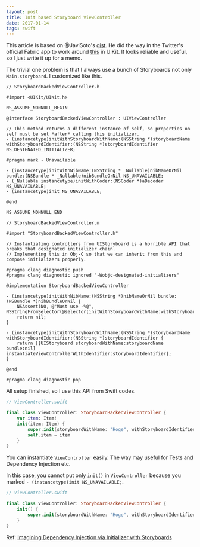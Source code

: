 ```yaml
---
layout: post
title: Init based Storyboard ViewController
date: 2017-01-14
tags: swift
---
```


This article is based on @JaviSoto's [gist](https://gist.github.com/JaviSoto/3bfb2c9e272a1363431fdad4d9b1d7e8).
He did the way in the Twitter's official Fabric app to work around [this](http://holko.pl/2016/12/14/storyboards-dependency-injection/?utm_campaign=iOS%2BDev%2BWeekly&utm_medium=email&utm_source=iOS_Dev_Weekly_Issue_281) in UIKit. It looks reliable and useful, so I just write it up for a memo.

The trivial one problem is that I always use a bunch of Storyboards not only `Main.storyboard`. I customized like this.

```objc
// StoryboardBackedViewController.h

#import <UIKit/UIKit.h>

NS_ASSUME_NONNULL_BEGIN

@interface StoryboardBackedViewController : UIViewController

// This method returns a different instance of self, so properties on self must be set *after* calling this initializer.
- (instancetype)initWithStoryboardWithName:(NSString *)storyboardName withStoryboardIdentifier:(NSString *)storyboardIdentifier NS_DESIGNATED_INITIALIZER;

#pragma mark - Unavailable

- (instancetype)initWithNibName:(NSString * _Nullable)nibNameOrNil bundle:(NSBundle * _Nullable)nibBundleOrNil NS_UNAVAILABLE;
- (_Nullable instancetype)initWithCoder:(NSCoder *)aDecoder NS_UNAVAILABLE;
- (instancetype)init NS_UNAVAILABLE;

@end

NS_ASSUME_NONNULL_END
```

```objc
// StoryboardBackedViewController.m

#import "StoryboardBackedViewController.h"

// Instantiating controllers from UIStoryboard is a horrible API that breaks that designated initializer chain.
// Implementing this in Obj-C so that we can inherit from this and compose initializers properly.

#pragma clang diagnostic push
#pragma clang diagnostic ignored "-Wobjc-designated-initializers"

@implementation StoryboardBackedViewController

- (instancetype)initWithNibName:(NSString *)nibNameOrNil bundle:(NSBundle *)nibBundleOrNil {
    NSAssert(NO, @"Must use -%@", NSStringFromSelector(@selector(initWithStoryboardWithName:withStoryboardIdentifier:)));
    return nil;
}

- (instancetype)initWithStoryboardWithName:(NSString *)storyboardName withStoryboardIdentifier:(NSString *)storyboardIdentifier {
    return [[UIStoryboard storyboardWithName:storyboardName bundle:nil] instantiateViewControllerWithIdentifier:storyboardIdentifier];
}

@end

#pragma clang diagnostic pop
```

All setup finished, so I use this API from Swift codes.

```swift
// ViewController.swift

final class ViewController: StoryboardBackedViewController {
    var item: Item!
    init(item: Item) {
        super.init(storyboardWithName: "Hoge", withStoryboardIdentifier: "ViewController")
        self.item = item
    }
}
```

You can instantiate `ViewController` easily. The way may useful for Tests and Dependency Injection etc.

In this case, you cannot put only `init()` in `ViewController` because you marked `- (instancetype)init NS_UNAVAILABLE;`.

```swift
// ViewController.swift

final class ViewController: StoryboardBackedViewController {
    init() {
        super.init(storyboardWithName: "Hoge", withStoryboardIdentifier: "ViewController")
    }
}
```

Ref: [Imagining Dependency Injection via Initializer with Storyboards](http://holko.pl/2016/12/14/storyboards-dependency-injection/?utm_campaign=iOS%2BDev%2BWeekly&utm_medium=email&utm_source=iOS_Dev_Weekly_Issue_281)
